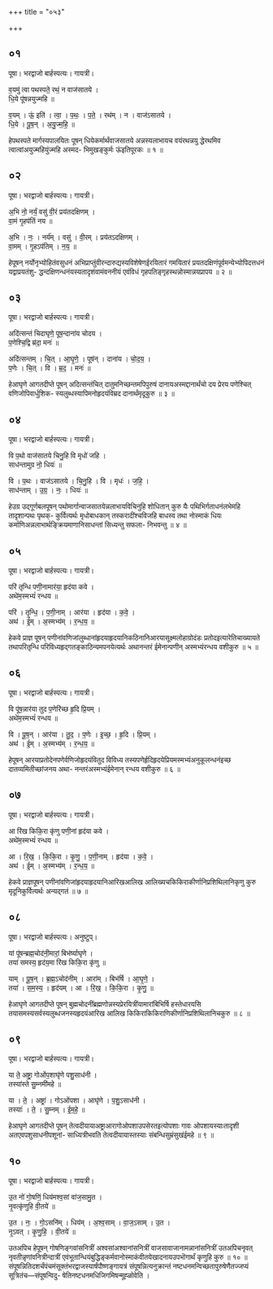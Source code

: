 +++
title = "०५३"

+++


## ०१
पूषा। भरद्वाजो बार्हस्पत्यः। गायत्री।

व॒यमु॑ त्वा पथस्पते॒ रथं॒ न वाज॑सातये ।  
धि॒ये पू॑षन्नयुज्महि ॥

व॒यम् । ऊं॒ इति॑ । त्वा॒ । प॒थः॒ । प॒ते॒ । रथ॑म् । न । वाज॑ऽसातये ।  
धि॒ये । पू॒ष॒न् । अ॒यु॒ज्म॒हि॒ ॥

हेपथस्पते मार्गस्यपालयितः पूषन् धियेकर्मार्थंवाजसातये अन्नस्यलाभायच वयंरथन्नयु द्धेरथमिव त्वात्वांअयुज्महियुंज्महि अस्मद- भिमुखङ्कुर्मः ऊंइतिपूरकः ॥ १ ॥

## ०२
पूषा। भरद्वाजो बार्हस्पत्यः। गायत्री।

अ॒भि नो॒ नर्यं॒ वसु॑ वी॒रं प्रय॑तदक्षिणम् ।  
वा॒मं गृ॒हप॑तिं नय ॥

अ॒भि । नः॒ । नर्य॑म् । वसु॑ । वी॒रम् । प्रय॑तऽदक्षिणम् ।  
वा॒मम् । गृ॒हऽप॑तिम् । न॒य॒ ॥

हेपूषन् नर्योनृभ्योहितंवसुधनं अभिप्राप्तुंवीरन्दारुद्यस्यविशेषेणईरयितारं गमयितारं प्रयतदक्षिणंपूर्वमन्येभ्योपिदत्तधनं यद्वाप्रयतंशु- द्धन्दक्षिणन्धनंयस्यतादृशंवामंवननीयं एवंविधं गृहपतिङ्गृहस्थन्नोस्मान्नयप्रापय ॥ २ ॥

## ०३
पूषा। भरद्वाजो बार्हस्पत्यः। गायत्री।

अदि॑त्सन्तं चिदाघृणे॒ पूष॒न्दाना॑य चोदय ।  
प॒णेश्चि॒द्वि म्र॑दा॒ मनः॑ ॥

अदि॑त्सन्तम् । चि॒त् । आ॒घृ॒णे॒ । पूष॑न् । दाना॑य । चो॒द॒य॒ ।  
प॒णेः । चि॒त् । वि । म्र॒द॒ । मनः॑ ॥

हेआघृणे आगतदीप्ते पूषन् अदित्सन्तंचित् दातुमनिच्छन्तमपिपुरुषं दानायअस्मद्दानार्थंचो दय प्रेरय पणेश्चित् वणिजोपिवार्धुशिक- स्यलुब्धस्यापिमनोहृदयंविम्रद दानार्थंमृदूकुरु ॥ ३ ॥

## ०४
पूषा। भरद्वाजो बार्हस्पत्यः। गायत्री।

वि प॒थो वाज॑सातये चिनु॒हि वि मृधो॑ जहि ।  
साध॑न्तामुग्र नो॒ धियः॑ ॥

वि । प॒थः । वाज॑ऽसातये । चि॒नु॒हि । वि । मृधः॑ । ज॒हि॒ ।  
साध॑न्ताम् । उ॒ग्र॒ । नः॒ । धियः॑ ॥

हेउग्र उद्गूर्णबलपूषन् पथोमार्गान्वाजसातयेन्नलाभायविचिनुहि शोधितान् कुरु यैः पथिभिर्गताधनंलभेमहि तादृशान्पथः पृथक्- कुर्वित्यर्थः मृधोबाधकान् तस्करादींश्चविजहि बाधस्व तथा नोस्माकं धियः कर्माणिअन्नलाभार्थङ्क्रियमाणानिसाधन्तां सिध्यन्तु सफला- निभवन्तु ॥ ४ ॥

## ०५
पूषा। भरद्वाजो बार्हस्पत्यः। गायत्री।

परि॑ तृन्धि पणी॒नामार॑या॒ हृद॑या कवे ।  
अथे॑म॒स्मभ्यं॑ रन्धय ॥

परि॑ । तृ॒न्धि॒ । प॒णी॒नाम् । आर॑या । हृद॑या । क॒वे॒ ।  
अथ॑ । ई॒म् । अ॒स्मभ्य॑म् । र॒न्ध॒य॒ ॥

हेकवे प्राज्ञ पूषन् पणीनांवणिजांलुब्धानांहृदयाहृदयानिकठिनानिआरयासूक्ष्मलोहाग्रोदंडः प्रतोदइत्यारेतिचाख्यायते तथापरितृन्धि परिविध्यहृद्गतङ्काठिन्यमपनयेत्यर्थः अथानन्तरं ईमेनान्पणीन् अस्मभ्यंरन्धय वशीकुरु ॥ ५ ॥

## ०६
पूषा। भरद्वाजो बार्हस्पत्यः। गायत्री।

वि पू॑ष॒न्नार॑या तुद प॒णेरि॑च्छ हृ॒दि प्रि॒यम् ।  
अथे॑म॒स्मभ्यं॑ रन्धय ॥

वि । पू॒ष॒न् । आर॑या । तु॒द॒ । प॒णेः । इ॒च्छ॒ । हृ॒दि । प्रि॒यम् ।  
अथ॑ । ई॒म् । अ॒स्मभ्य॑म् । र॒न्ध॒य॒ ॥

हेपूषन् आरयाप्रतोदेनपणेर्वणिजोहृदयंवितुद विविध्य तस्यपणेर्हृदिहृदयेप्रियमस्मभ्यंअनुकूलन्धनंइच्छ दातव्यमितीच्छांजनय अथा- नन्तरंअस्मभ्यंईमेनान् रन्धय वशीकुरु ॥ ६ ॥

## ०७
पूषा। भरद्वाजो बार्हस्पत्यः। गायत्री।

आ रि॑ख किकि॒रा कृ॑णु पणी॒नां हृद॑या कवे ।  
अथे॑म॒स्मभ्यं॑ रन्धय ॥

आ । रि॒ख॒ । कि॒कि॒रा । कृ॒णु॒ । प॒णी॒नाम् । हृद॑या । क॒वे॒ ।  
अथ॑ । ई॒म् । अ॒स्मभ्य॑म् । र॒न्ध॒य॒ ॥

हेकवे प्राज्ञपूषन् पणीनांवणिजांहृदयाहृदयानिआरिखआलिख आलिख्यचकिकिराकीर्णानिप्रशिथिलानिकृणु कुरु मृदूनिकुर्वित्यर्थः अन्यद्गतं ॥ ७ ॥

## ०८
पूषा। भरद्वाजो बार्हस्पत्यः। अनुष्टुप्।

यां पू॑षन्ब्रह्म॒चोद॑नी॒मारां॒ बिभ॑र्ष्याघृणे ।  
तया॑ समस्य॒ हृद॑य॒मा रि॑ख किकि॒रा कृ॑णु ॥

याम् । पू॒ष॒न् । ब्र॒ह्म॒ऽचोद॑नीम् । आरा॑म् । बिभ॑र्षि । आ॒घृ॒णे॒ ।  
तया॑ । स॒म॒स्य॒ । हृद॑यम् । आ । रि॒ख॒ । कि॒कि॒रा । कृ॒णु॒ ॥

हेआघृणे आगतदीप्ते पूषन् बुह्मचोदनींब्रह्मणोन्नस्यप्रेरयित्रींयामारांबिभिर्षि हस्तेधारयसि तयासमस्यसर्वस्यलुब्धजनस्यहृदयंआरिख आलिख किकिराकिकिराणिकीर्णानिप्रशिथिलानिचकुरु ॥ ८ ॥

## ०९
पूषा। भरद्वाजो बार्हस्पत्यः। गायत्री।

या ते॒ अष्ट्रा॒ गोओ॑प॒शाघृ॑णे पशु॒साध॑नी ।  
तस्या॑स्ते सु॒म्नमी॑महे ॥

या । ते॒ । अष्ट्रा॑ । गोऽओ॑पशा । आघृ॑णे । प॒शु॒ऽसाध॑नी ।  
तस्याः॑ । ते॒ । सु॒म्नम् । ई॒म॒हे॒ ॥

हेआघृणे आगतदीप्ते पूषन् तेत्वदीयायाअष्ट्राआरागोओपशाउपसेरतइत्योपशाः गावः ओपशायस्याःतादृशी अतएवपशुसाधनीपशूनां- साध्यित्रीभवति तेत्वदीयायास्तस्याः संबन्धिसुम्रंसुखंईमहे ॥ ९ ॥

## १०
पूषा। भरद्वाजो बार्हस्पत्यः। गायत्री।

उ॒त नो॑ गो॒षणिं॒ धिय॑मश्व॒सां वा॑ज॒सामु॒त ।  
नृ॒वत्कृ॑णुहि वी॒तये॑ ॥

उ॒त । नः॒ । गो॒ऽसनि॑म् । धिय॑म् । अ॒श्व॒साम् । वा॒ज॒ऽसाम् । उ॒त ।  
नृ॒ऽवत् । कृ॒णु॒हि॒ । वी॒तये॑ ॥

उतअपिच हेपूषन् गोषणिङ्गवांसनित्रीं अश्वसांअश्वानांसनित्रीं वाजसावाजानामन्नानांसनित्रीं उतअपिचनृवत् नृवतीन्नृणांवनित्रीन्दात्रीं एवंभूतान्धियंबुद्धिङ्कर्मवानोस्माकंवीतयेखादनायउपभॊगार्थं कृणुहि कुरु ॥ १० ॥संपूषन्नितिदशर्चंपंचमंसूक्तंभरद्वाजस्यार्षंपौष्णङ्गायत्रं संपूषन्नित्यनुक्रान्तं नष्टधनमन्विच्छतापुरुषेणैतज्जप्यं सूत्रितंच—संपूषन्विदु- षेतिनष्टधनमधिजिगमिषन्मूह्ळोवेति ।